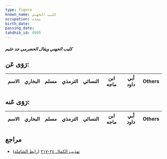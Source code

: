 ```yaml
---
type: figure
known_name: كليب الجهني
occupation: محدث
birth_date:
passing_date:
tahdhib_id: 4995
---
```

##### كليب الجهني ويقال الحضرمي جد عثيم

## رَوَى عَن:
| الاسم | البخاري | مسلم | الترمذي | النسائي | ابن ماجه | أبي داود | Others |
| ----- | ------- | ---- | ------- | ------- | -------- | -------- | ------ |
## رَوَى عَنه:
| الاسم | البخاري | مسلم | الترمذي | النسائي | ابن ماجه | أبي داود | Others |
| ----- | ------- | ---- | ------- | ------- | -------- | -------- | ------ |
## مراجع
- [تهذيب الكمال ٢٤-٢١٧](obsidian://open?vault=Tahdhib-al-Kamal&file=Figures/٤٩٩٥-كليب%20الجهني%20ويقال%20الحضرمي%20جد%20عثيم) ([رابط الشاملة](https://shamela.ws/book/3722/12729))